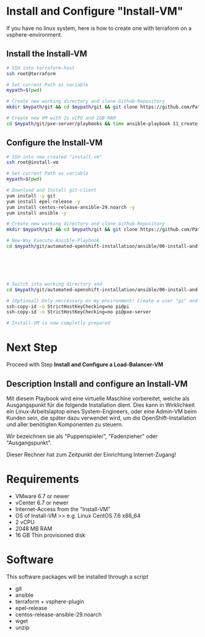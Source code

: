 # Install and Configure "Install-VM"

If you have no linux system, here is how to create one with terraform on a vsphere-environment.

## Install the Install-VM

```bash
# SSH into terraform-host
ssh root@terraform

# Set current Path as variable
mypath=$(pwd)

# Create new working directory and clone Github-Repository
mkdir $mypath/git && cd $mypath/git && git clone https://github.com/Patthecat249/pxe-server.git

# Create new VM with 2x vCPU and 2GB RAM
cd $mypath/git/pxe-server/playbooks && time ansible-playbook 11_create_vm_from_clone.yaml -e "hostname=install-vm cpu=4 ram=8192"
```



## Configure the Install-VM

```bash
# SSH into new created "install-vm"
ssh root@install-vm

# Set current Path as variable
mypath=$(pwd)

# Download and Install git-client
yum install -y git
yum install epel-release -y
yum install centos-release-ansible-29.noarch -y
yum install ansible -y

# Create new working directory and clone Github-Repository
mkdir $mypath/git && cd $mypath/git && git clone https://github.com/Patthecat249/automated-openshift-installation.git

# New-Way Execute Ansible-Playbook
cd $mypath/git/automated-openshift-installation/ansible/00-install-and-configure-installation-vm/ && ansible-playbook 01-playbook-configure-install-vm.yaml






# Switch into working directory and 
cd $mypath/git/automated-openshift-installation/ansible/00-install-and-configure-installation-vm/ && chmod +x 00-install-prerequisites.sh && ./00-install-prerequisites.sh

# (Optional) Only neccessary on my environment! Create a user "pi" and add to sudoers
ssh-copy-id -o StrictHostKeyChecking=no pi@pi
ssh-copy-id -o StrictHostKeyChecking=no pi@pxe-server

# Install-VM is now completly prepared
```





# Next Step

Proceed with Step **Install and Configure a Load-Balancer-VM** 





## Description Install and configure an Install-VM

Mit diesem Playbook wird eine virtuelle Maschine vorbereitet, welche als Ausgangspunkt für die folgende Installation dient. Dies kann in Wirklichkeit ein Linux-Arbeitslaptop eines System-Engineers, oder eine Admin-VM beim Kunden sein, die später dazu verwendet wird, um die OpenShift-Installation und aller benötigten Komponenten zu steuern. 

Wir bezeichnen sie als "Puppenspieler", "Fadenzieher" oder "Ausgangspunkt".

Dieser Rechner hat zum Zeitpunkt der Einrichtung Internet-Zugang!



# Requirements
- VMware 6.7 or newer
- vCenter 6.7 or newer
- Internet-Access from the "Install-VM"
- OS of Install-VM >> e.g. Linux CentOS 7.6 x86_64
- 2 vCPU
- 2048 MB RAM
- 16 GB Thin provisioned disk



# Software
This software packages will be installed through a script

- git
- ansible
- terraform + vsphere-plugin
- epel-release
- centos-release-ansible-29.noarch
- wget
- unzip